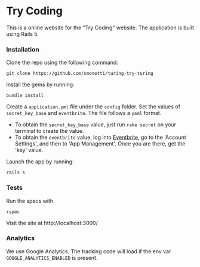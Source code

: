 # Try Coding

This is a online website for the "Try Coding" website. The application is built using Rails 5.

### Installation

Clone the repo using the following command:

```
git clone https://github.com/smonetti/turing-try-turing
```

Install the gems by running:

```
bundle install
```

Create a `application.yml` file under the `config` folder. Set the values of `secret_key_base` and `eventbrite`. The file follows a `yaml` format.

* To obtain the `secret_key_base` value, just run `rake secret` on your terminal to create the value.
* To obtain the `eventbrite` value, log into [Eventbrite](http://eventbrite.com), go to the 'Account Settings', and then to 'App Management'. Once you are there, get the 'key' value.

Launch the app by running:

```
rails s
```

### Tests

Run the specs with

```
rspec
```

Visit the site at http://localhost:3000/

### Analytics
We use Google Analytics. The tracking code will load if the env var
`GOOGLE_ANALYTICS_ENABLED` is present.
